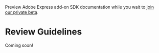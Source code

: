 <InlineAlert slots="text" variant="info"/>

Preview Adobe Express add-on SDK documentation while you wait to [join our private beta](https://adobe.com/go/express-developer).

# Review Guidelines
Coming soon! 